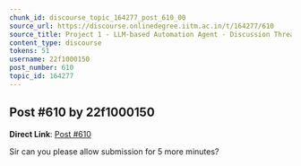 ```yaml
---
chunk_id: discourse_topic_164277_post_610_00
source_url: https://discourse.onlinedegree.iitm.ac.in/t/164277/610
source_title: Project 1 - LLM-based Automation Agent - Discussion Thread [TDS Jan 2025]
content_type: discourse
tokens: 51
username: 22f1000150
post_number: 610
topic_id: 164277
---
```


## Post #610 by 22f1000150

**Direct Link**: [Post #610](https://discourse.onlinedegree.iitm.ac.in/t/164277/610)

Sir can you please allow submission for 5 more minutes?
